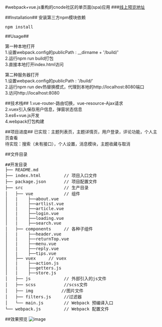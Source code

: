 #webpack+vue.js重构的cnode社区的单页面(spa)应用
###[线上预览地址](https://cwsjoker.github.io/mystatic/CNode_Vue_Spa/index.html)

##Installation##
安装第三方npm模块依赖</br>
<pre>npm install</pre>

##Usage##

第一种本地打开</br>
1.设置webpack.config的publicPath : __dirname + '/build/'</br>
2.运行npm run build打包</br>
3.直接本地打开index.html访问

第二种服务器打开</br>
1.设置webpack.config的publicPath : '/build/'</br>
2.运行npm run dev热替换模式，代理到本地的http://localhost:8080端口</br>
3.访问http://localhost:8080

##技术栈##
1.vue-router-路由切换，vue-resource-Ajax请求</br>
2.vuex引入保存用户信息，弹窗状态信息</br>
3.es6+vue.js开发</br>
4.webpack打包构建

##项目进度##
已实现：主题列表页，主题详情页，用户登录，评论功能，个人主页查看</br>
待实现：搜索（未有接口），个人设置，消息模块，主题收藏与取消

##文件目录
<pre>
##开发目录
├── README.md           
├── index.html         // 项目入口文件
├── package.json       // 项目配置文件
├── src                // 生产目录
│   ├── vue            // 组件
│   |    ├──about.vue
│   |    ├──artlist.vue
│   |    ├──article.vue
│   |    ├──login.vue
│   |    ├──loading.vue
│   |    ├──search.vue
│   ├── components     // 各种子组件
│   |    ├──header.vue
│   |    ├──returnTop.vue
│   |    ├──menu.vue
│   |    ├──reply.vue
│   |    ├──tips.vue
│   ├── vuex     // vuex
│   |    ├──action.js
│   |    ├──getters.js
│   |    ├──store.js
│   ├── js             // 外部引入的js文件
│   ├── scss           //scss文件
│   ├── img           //图片文件
│   ├── filters.js     //过滤器
│   └── main.js        // Webpack 预编译入口	
└── webpack.js  	   // Webpack 配置文件
</pre>

##效果预览
![image](https://github.com/cwsjoker/Cnode-vue-spa/blob/master/src/img/demo.gif)
